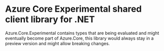 # Azure Core Experimental shared client library for .NET

Azure.Core.Experimental contains types that are being evaluated and might eventually become part of Azure.Core, this library would always stay in a preview version and might allow breaking changes.